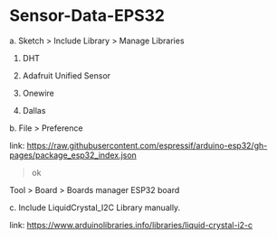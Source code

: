 # Sensor-Data-EPS32


a. Sketch > Include Library > Manage Libraries

1. DHT

2. Adafruit Unified Sensor

3. Onewire

4. Dallas

b. File > Preference

link: https://raw.githubusercontent.com/espressif/arduino-esp32/gh-pages/package_esp32_index.json

> ok


Tool > Board > Boards manager
ESP32 board

c. Include LiquidCrystal_I2C Library manually.

link: https://www.arduinolibraries.info/libraries/liquid-crystal-i2-c
